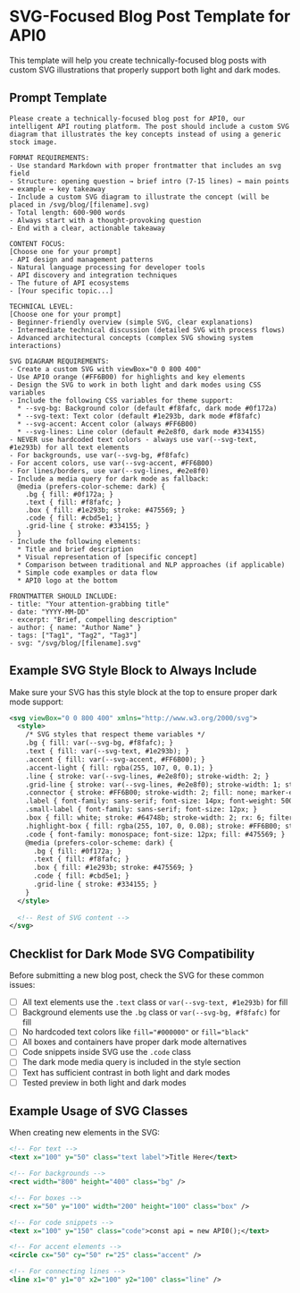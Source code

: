 # SVG-Focused Blog Post Template for API0

This template will help you create technically-focused blog posts with custom SVG illustrations that properly support both light and dark modes.

## Prompt Template

```
Please create a technically-focused blog post for API0, our intelligent API routing platform. The post should include a custom SVG diagram that illustrates the key concepts instead of using a generic stock image.

FORMAT REQUIREMENTS:
- Use standard Markdown with proper frontmatter that includes an svg field
- Structure: opening question → brief intro (7-15 lines) → main points → example → key takeaway
- Include a custom SVG diagram to illustrate the concept (will be placed in /svg/blog/[filename].svg)
- Total length: 600-900 words
- Always start with a thought-provoking question
- End with a clear, actionable takeaway

CONTENT FOCUS:
[Choose one for your prompt]
- API design and management patterns
- Natural language processing for developer tools
- API discovery and integration techniques
- The future of API ecosystems
- [Your specific topic...]

TECHNICAL LEVEL:
[Choose one for your prompt]
- Beginner-friendly overview (simple SVG, clear explanations)
- Intermediate technical discussion (detailed SVG with process flows)
- Advanced architectural concepts (complex SVG showing system interactions)

SVG DIAGRAM REQUIREMENTS:
- Create a custom SVG with viewBox="0 0 800 400"
- Use API0 orange (#FF6B00) for highlights and key elements
- Design the SVG to work in both light and dark modes using CSS variables
- Include the following CSS variables for theme support:
  * --svg-bg: Background color (default #f8fafc, dark mode #0f172a)
  * --svg-text: Text color (default #1e293b, dark mode #f8fafc)
  * --svg-accent: Accent color (always #FF6B00)
  * --svg-lines: Line color (default #e2e8f0, dark mode #334155)
- NEVER use hardcoded text colors - always use var(--svg-text, #1e293b) for all text elements
- For backgrounds, use var(--svg-bg, #f8fafc)
- For accent colors, use var(--svg-accent, #FF6B00)
- For lines/borders, use var(--svg-lines, #e2e8f0)
- Include a media query for dark mode as fallback:
  @media (prefers-color-scheme: dark) {
    .bg { fill: #0f172a; }
    .text { fill: #f8fafc; }
    .box { fill: #1e293b; stroke: #475569; }
    .code { fill: #cbd5e1; }
    .grid-line { stroke: #334155; }
  }
- Include the following elements:
  * Title and brief description
  * Visual representation of [specific concept]
  * Comparison between traditional and NLP approaches (if applicable)
  * Simple code examples or data flow
  * API0 logo at the bottom

FRONTMATTER SHOULD INCLUDE:
- title: "Your attention-grabbing title"
- date: "YYYY-MM-DD"
- excerpt: "Brief, compelling description"
- author: { name: "Author Name" }
- tags: ["Tag1", "Tag2", "Tag3"]
- svg: "/svg/blog/[filename].svg"
```

## Example SVG Style Block to Always Include

Make sure your SVG has this style block at the top to ensure proper dark mode support:

```svg
<svg viewBox="0 0 800 400" xmlns="http://www.w3.org/2000/svg">
  <style>
    /* SVG styles that respect theme variables */
    .bg { fill: var(--svg-bg, #f8fafc); }
    .text { fill: var(--svg-text, #1e293b); }
    .accent { fill: var(--svg-accent, #FF6B00); }
    .accent-light { fill: rgba(255, 107, 0, 0.1); }
    .line { stroke: var(--svg-lines, #e2e8f0); stroke-width: 2; }
    .grid-line { stroke: var(--svg-lines, #e2e8f0); stroke-width: 1; stroke-dasharray: 4,4; }
    .connector { stroke: #FF6B00; stroke-width: 2; fill: none; marker-end: url(#arrowhead); }
    .label { font-family: sans-serif; font-size: 14px; font-weight: 500; }
    .small-label { font-family: sans-serif; font-size: 12px; }
    .box { fill: white; stroke: #64748b; stroke-width: 2; rx: 6; filter: drop-shadow(0px 4px 6px rgba(0, 0, 0, 0.1)); }
    .highlight-box { fill: rgba(255, 107, 0, 0.08); stroke: #FF6B00; stroke-width: 2; rx: 6; }
    .code { font-family: monospace; font-size: 12px; fill: #475569; }
    @media (prefers-color-scheme: dark) {
      .bg { fill: #0f172a; }
      .text { fill: #f8fafc; }
      .box { fill: #1e293b; stroke: #475569; }
      .code { fill: #cbd5e1; }
      .grid-line { stroke: #334155; }
    }
  </style>
  
  <!-- Rest of SVG content -->
</svg>
```

## Checklist for Dark Mode SVG Compatibility

Before submitting a new blog post, check the SVG for these common issues:

- [ ] All text elements use the `.text` class or `var(--svg-text, #1e293b)` for fill
- [ ] Background elements use the `.bg` class or `var(--svg-bg, #f8fafc)` for fill
- [ ] No hardcoded text colors like `fill="#000000"` or `fill="black"`
- [ ] All boxes and containers have proper dark mode alternatives
- [ ] Code snippets inside SVG use the `.code` class
- [ ] The dark mode media query is included in the style section
- [ ] Text has sufficient contrast in both light and dark modes
- [ ] Tested preview in both light and dark modes

## Example Usage of SVG Classes

When creating new elements in the SVG:

```svg
<!-- For text -->
<text x="100" y="50" class="text label">Title Here</text>

<!-- For backgrounds -->
<rect width="800" height="400" class="bg" />

<!-- For boxes -->
<rect x="50" y="100" width="200" height="100" class="box" />

<!-- For code snippets -->
<text x="100" y="150" class="code">const api = new API0();</text>

<!-- For accent elements -->
<circle cx="50" cy="50" r="25" class="accent" />

<!-- For connecting lines -->
<line x1="0" y1="0" x2="100" y2="100" class="line" />
```

